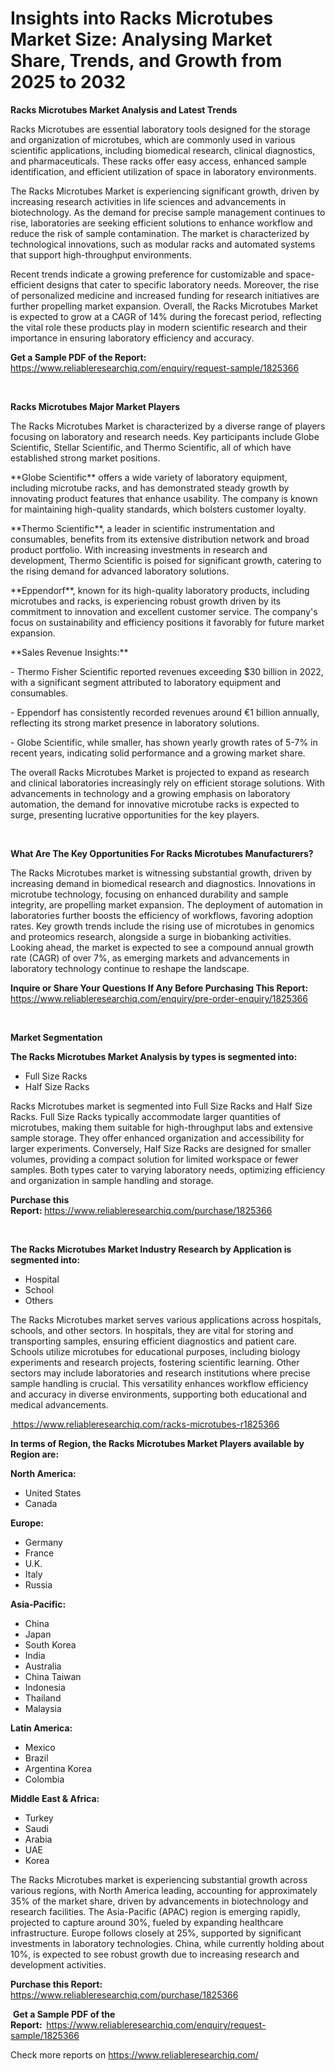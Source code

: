 <p><h1>Insights into Racks Microtubes Market Size: Analysing Market Share, Trends, and Growth from 2025 to 2032</h1></p><p><strong>Racks Microtubes Market Analysis and Latest Trends</strong></p>
<p><p>Racks Microtubes are essential laboratory tools designed for the storage and organization of microtubes, which are commonly used in various scientific applications, including biomedical research, clinical diagnostics, and pharmaceuticals. These racks offer easy access, enhanced sample identification, and efficient utilization of space in laboratory environments.</p><p>The Racks Microtubes Market is experiencing significant growth, driven by increasing research activities in life sciences and advancements in biotechnology. As the demand for precise sample management continues to rise, laboratories are seeking efficient solutions to enhance workflow and reduce the risk of sample contamination. The market is characterized by technological innovations, such as modular racks and automated systems that support high-throughput environments.</p><p>Recent trends indicate a growing preference for customizable and space-efficient designs that cater to specific laboratory needs. Moreover, the rise of personalized medicine and increased funding for research initiatives are further propelling market expansion. Overall, the Racks Microtubes Market is expected to grow at a CAGR of 14% during the forecast period, reflecting the vital role these products play in modern scientific research and their importance in ensuring laboratory efficiency and accuracy.</p></p>
<p><strong>Get a Sample PDF of the Report:&nbsp;</strong> <a href="https://www.reliableresearchiq.com/enquiry/request-sample/1825366?utm_campaign=2717&utm_medium=2&utm_source=Github&utm_content=ia&utm_term=05032025&utm_id=racks-microtubes">https://www.reliableresearchiq.com/enquiry/request-sample/1825366</a></p>
<p>&nbsp;</p>
<p><strong>Racks Microtubes Major Market Players</strong></p>
<p><p>The Racks Microtubes Market is characterized by a diverse range of players focusing on laboratory and research needs. Key participants include Globe Scientific, Stellar Scientific, and Thermo Scientific, all of which have established strong market positions.</p><p>**Globe Scientific** offers a wide variety of laboratory equipment, including microtube racks, and has demonstrated steady growth by innovating product features that enhance usability. The company is known for maintaining high-quality standards, which bolsters customer loyalty.</p><p>**Thermo Scientific**, a leader in scientific instrumentation and consumables, benefits from its extensive distribution network and broad product portfolio. With increasing investments in research and development, Thermo Scientific is poised for significant growth, catering to the rising demand for advanced laboratory solutions.</p><p>**Eppendorf**, known for its high-quality laboratory products, including microtubes and racks, is experiencing robust growth driven by its commitment to innovation and excellent customer service. The company's focus on sustainability and efficiency positions it favorably for future market expansion.</p><p>**Sales Revenue Insights:**</p><p>- Thermo Fisher Scientific reported revenues exceeding $30 billion in 2022, with a significant segment attributed to laboratory equipment and consumables.</p><p>- Eppendorf has consistently recorded revenues around €1 billion annually, reflecting its strong market presence in laboratory solutions.</p><p>- Globe Scientific, while smaller, has shown yearly growth rates of 5-7% in recent years, indicating solid performance and a growing market share.</p><p>The overall Racks Microtubes Market is projected to expand as research and clinical laboratories increasingly rely on efficient storage solutions. With advancements in technology and a growing emphasis on laboratory automation, the demand for innovative microtube racks is expected to surge, presenting lucrative opportunities for the key players.</p></p>
<p>&nbsp;</p>
<p><strong>What Are The Key Opportunities For Racks Microtubes Manufacturers?</strong></p>
<p><p>The Racks Microtubes market is witnessing substantial growth, driven by increasing demand in biomedical research and diagnostics. Innovations in microtube technology, focusing on enhanced durability and sample integrity, are propelling market expansion. The deployment of automation in laboratories further boosts the efficiency of workflows, favoring adoption rates. Key growth trends include the rising use of microtubes in genomics and proteomics research, alongside a surge in biobanking activities. Looking ahead, the market is expected to see a compound annual growth rate (CAGR) of over 7%, as emerging markets and advancements in laboratory technology continue to reshape the landscape.</p></p>
<p><strong>Inquire or Share Your Questions If Any Before Purchasing This Report:</strong> <a href="https://www.reliableresearchiq.com/enquiry/pre-order-enquiry/1825366?utm_campaign=2717&utm_medium=2&utm_source=Github&utm_content=ia&utm_term=05032025&utm_id=racks-microtubes">https://www.reliableresearchiq.com/enquiry/pre-order-enquiry/1825366</a></p>
<p>&nbsp;</p>
<p><strong>Market Segmentation</strong></p>
<p><strong>The Racks Microtubes Market Analysis by types is segmented into:</strong></p>
<p><ul><li>Full Size Racks</li><li>Half Size Racks</li></ul></p>
<p><p>Racks Microtubes market is segmented into Full Size Racks and Half Size Racks. Full Size Racks typically accommodate larger quantities of microtubes, making them suitable for high-throughput labs and extensive sample storage. They offer enhanced organization and accessibility for larger experiments. Conversely, Half Size Racks are designed for smaller volumes, providing a compact solution for limited workspace or fewer samples. Both types cater to varying laboratory needs, optimizing efficiency and organization in sample handling and storage.</p></p>
<p><strong>Purchase this Report:&nbsp;</strong><a href="https://www.reliableresearchiq.com/purchase/1825366?utm_campaign=2717&utm_medium=2&utm_source=Github&utm_content=ia&utm_term=05032025&utm_id=racks-microtubes">https://www.reliableresearchiq.com/purchase/1825366</a></p>
<p>&nbsp;</p>
<p><strong>The Racks Microtubes Market Industry Research by Application is segmented into:</strong></p>
<p><ul><li>Hospital</li><li>School</li><li>Others</li></ul></p>
<p><p>The Racks Microtubes market serves various applications across hospitals, schools, and other sectors. In hospitals, they are vital for storing and transporting samples, ensuring efficient diagnostics and patient care. Schools utilize microtubes for educational purposes, including biology experiments and research projects, fostering scientific learning. Other sectors may include laboratories and research institutions where precise sample handling is crucial. This versatility enhances workflow efficiency and accuracy in diverse environments, supporting both educational and medical advancements.</p></p>
<p><a href="https://www.reliableresearchiq.com/racks-microtubes-r1825366?utm_campaign=2717&utm_medium=2&utm_source=Github&utm_content=ia&utm_term=05032025&utm_id=racks-microtubes">&nbsp;https://www.reliableresearchiq.com/racks-microtubes-r1825366</a></p>
<p><strong>In terms of Region, the Racks Microtubes Market Players available by Region are:</strong></p>
<p>
    <p> <strong> North America: </strong>
        <ul>
            <li>United States</li>
            <li>Canada</li>
        </ul>
        </p> 
    <p> <strong> Europe: </strong>
        <ul>
            <li>Germany</li>
            <li>France</li>
            <li>U.K.</li>
            <li>Italy</li>
            <li>Russia</li>
        </ul>
        </p> 
    <p> <strong> Asia-Pacific: </strong>
        <ul>
            <li>China</li>
            <li>Japan</li>
            <li>South Korea</li>
            <li>India</li>
            <li>Australia</li>
            <li>China Taiwan</li>
            <li>Indonesia</li>
            <li>Thailand</li>
            <li>Malaysia</li>
        </ul>
        </p> 
    <p> <strong> Latin America: </strong>
        <ul>
            <li>Mexico</li>
            <li>Brazil</li>
            <li>Argentina Korea</li>
            <li>Colombia</li>
        </ul>
        </p> 
    <p> <strong> Middle East & Africa: </strong>
        <ul>
            <li>Turkey</li>
            <li>Saudi</li>
            <li>Arabia</li>
            <li>UAE</li>
            <li>Korea</li>
        </ul>
    </p>
    </p>
<p><p>The Racks Microtubes market is experiencing substantial growth across various regions, with North America leading, accounting for approximately 35% of the market share, driven by advancements in biotechnology and research facilities. The Asia-Pacific (APAC) region is emerging rapidly, projected to capture around 30%, fueled by expanding healthcare infrastructure. Europe follows closely at 25%, supported by significant investments in laboratory technologies. China, while currently holding about 10%, is expected to see robust growth due to increasing research and development activities.</p></p>
<p><strong>Purchase this Report: </strong><a href="https://www.reliableresearchiq.com/purchase/1825366?utm_campaign=2717&utm_medium=2&utm_source=Github&utm_content=ia&utm_term=05032025&utm_id=racks-microtubes">https://www.reliableresearchiq.com/purchase/1825366</a></p>
<p>&nbsp;<strong>Get a Sample PDF of the Report:&nbsp;&nbsp;</strong><a href="https://www.reliableresearchiq.com/enquiry/request-sample/1825366?utm_campaign=2717&utm_medium=2&utm_source=Github&utm_content=ia&utm_term=05032025&utm_id=racks-microtubes">https://www.reliableresearchiq.com/enquiry/request-sample/1825366</a></p>
<p><strong></strong></p>
<p>Check more reports on <a href="https://www.reliableresearchiq.com/?utm_campaign=2717&utm_medium=2&utm_source=Github&utm_content=ia&utm_term=05032025&utm_id=racks-microtubes">https://www.reliableresearchiq.com/</a></p>